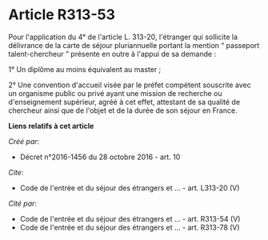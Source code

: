 # Article R313-53

Pour l'application du 4° de l'article L. 313-20, l'étranger qui sollicite la délivrance de la carte de séjour pluriannuelle
portant la mention “ passeport talent-chercheur ” présente en outre à l'appui de sa demande : 

1° Un diplôme au moins équivalent au master ; 

2° Une convention d'accueil visée par le préfet compétent souscrite avec un organisme public ou privé ayant une mission de
recherche ou d'enseignement supérieur, agréé à cet effet, attestant de sa qualité de chercheur ainsi que de l'objet et de la
durée de son séjour en France.

**Liens relatifs à cet article**

_Créé par_:

  - Décret n°2016-1456 du 28 octobre 2016 - art. 10

_Cite_:

  - Code de l'entrée et du séjour des étrangers et ... - art. L313-20 (V)

_Cité par_:

  - Code de l'entrée et du séjour des étrangers et ... - art. R313-54 (V)
  - Code de l'entrée et du séjour des étrangers et ... - art. R313-78 (V)

